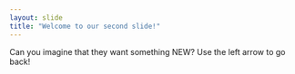 ```yaml
---
layout: slide
title: "Welcome to our second slide!"
---
```

Can you imagine that they want something NEW?
Use the left arrow to go back!

